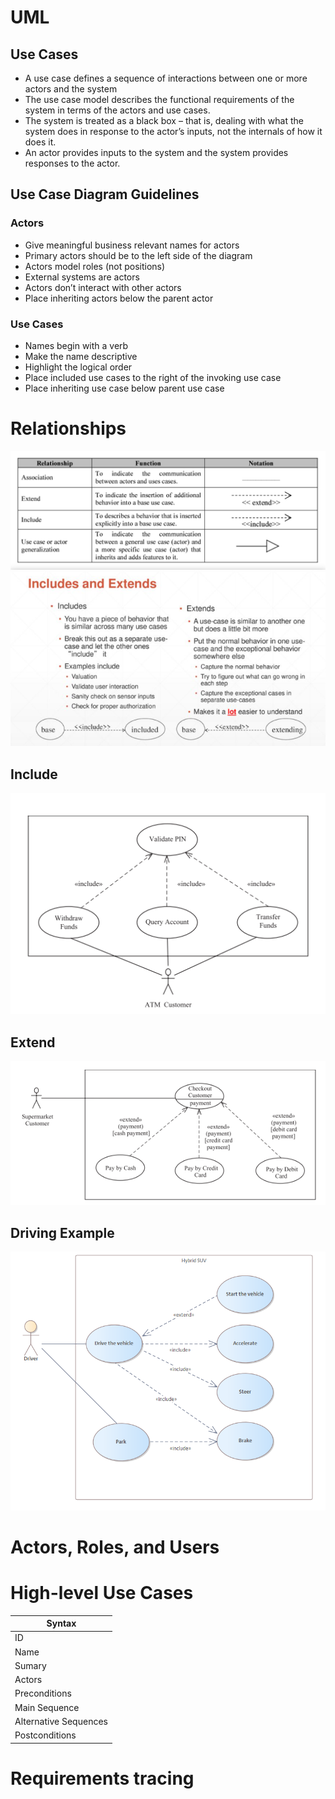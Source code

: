 # UML


## Use Cases
- A use case defines a sequence of interactions between one or more actors and the system
- The use case model describes the functional requirements of the system in terms of the actors and use cases.
- The system is treated as a black box – that is, dealing with what the system does in response to the actor’s inputs, not the internals of how it does it.
- An actor provides inputs to the system and the system provides responses to the actor.

## Use Case Diagram Guidelines

### Actors

- Give meaningful business relevant names for actors
- Primary actors should be to the left side of the diagram
- Actors model roles (not positions)
- External systems are actors
- Actors don’t interact with other actors
- Place inheriting actors below the parent actor

### Use Cases
- Names begin with a verb
- Make the name descriptive
- Highlight the logical order
- Place included use cases to the right of the invoking use case 
- Place inheriting use case below parent use case

# Relationships
![](./img/2022-02-21-12-34-30.png)
![](./img/2022-02-21-14-30-52.png)

## Include

![](./img/2022-02-21-13-57-53.png)

## Extend
![](./img/2022-02-21-14-00-57.png)

## Driving Example
![](./img/2022-02-21-14-14-51.png)

# Actors, Roles, and Users
# High-level Use Cases
| Syntax                |
| --------------------- |
| ID                    |
| Name                  |
| Sumary                |
| Actors                |
| Preconditions         |
| Main Sequence         |
| Alternative Sequences |
| Postconditions        |

# Requirements tracing




